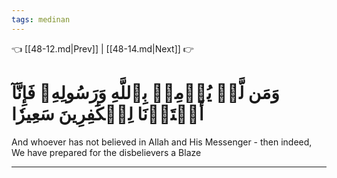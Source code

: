 ```yaml
---
tags: medinan
---
```


👈 [[48-12.md|Prev]] | [[48-14.md|Next]] 👉

# وَمَن لَّمۡ يُؤۡمِنۢ بِٱللَّهِ وَرَسُولِهِۦ فَإِنَّآ أَعۡتَدۡنَا لِلۡكَٰفِرِينَ سَعِيرٗا

And whoever has not believed in Allah and His Messenger - then indeed, We have prepared for the disbelievers a Blaze

---

